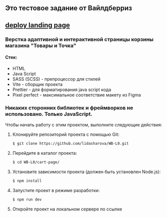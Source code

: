 ## Это тестовое задание от Вайлдберриз

## [deploy landing page](https://wb-store-sharova.netlify.app/)

### Верстка адаптивной и интерактивной страницы корзины магазина "Товары и Точка"

#### Стек:

- HTML
- Java Script
- SASS (SCSS) - препроцессор для стилей
- Vite - сборщик проекта
- Prettier - для форматирования java script кода
- Pixel perfect - максимальное соответствие макету из Figma

### Никаких сторонних библиотек и фреймворков не использовано. Только JavaScript.

Чтобы начать работу с этим проектом, выполните следующие действия:

1. Клонируйте репозиторий проекта с помощью Git:
   ```bash
   $ git clone https://github.com/lidasharova/WB-L0.git
   ```
2. Перейдите в каталог проекта:
   ```bash
   $ cd WB-L0/cart-page/
   ```
3. Установите зависимости проекта (должен быть установлен Node.js):
   ```bash
   $ npm install
   ```
4. Запустите проект в режиме разработки:
   ```bash
   $ npm run dev
   ```
5. Откройте проект на локальном сервере по ссылке
